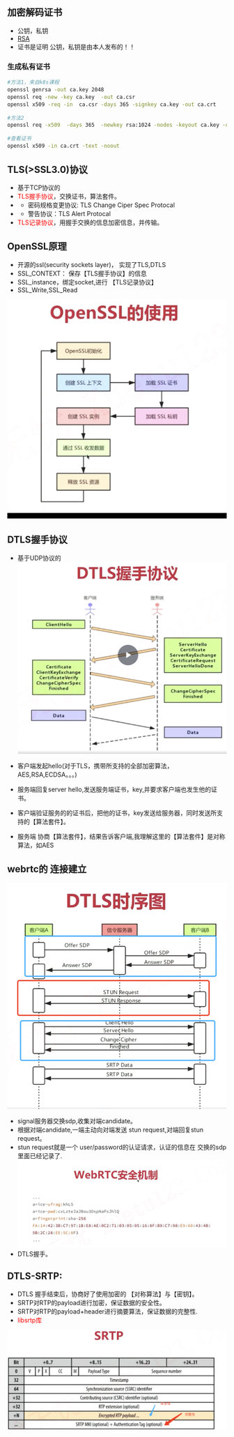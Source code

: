 ## 加密解码证书 
- 公钥，私钥
-  [RSA](http://www-cs-students.stanford.edu/~tjw/jsbn/rsa.html)
- 证书是证明 公钥，私钥是由本人发布的！！
### 生成私有证书
```sh
#方法1，来自k8s课程
openssl genrsa -out ca.key 2048  
openssl req -new -key ca.key  -out ca.csr
openssl x509 -req -in  ca.csr -days 365 -signkey ca.key -out ca.crt 
```

```sh
#方法2
openssl req -x509  -days 365  -newkey rsa:1024 -nodes -keyout ca.key -out ca.crt 
```

``` sh
#查看证书
openssl x509 -in ca.crt -text -noout
```

## TLS(>SSL3.0)协议
- 基于TCP协议的
- <font color=red>TLS握手协议</font>，交换证书，算法套件。
- - 密码规格变更协议: TLS Change Ciper Spec Protocal
- - 警告协议：TLS Alert Protocal
- <font color=red>TLS记录协议</font>，用握手交换的信息加密信息，并传输。
## OpenSSL原理
- 开源的ssl(security sockets layer)， 实现了TLS,DTLS
- SSL_CONTEXT： 保存【TLS握手协议】的信息
- SSL_instance，绑定socket,进行 【TLS记录协议】
- SSL_Write,SSL_Read

![Alt text](imgs/openssl.png)

## DTLS握手协议
- 基于UDP协议的
![Alt text](imgs/dtls.png)

- 客户端发起hello(对于TLS，携带所支持的全部加密算法，AES,RSA,ECDSA。。。)
- 服务端回复server hello,发送服务端证书，key,并要求客户端也发生他的证书。
- 客户端验证服务的的证书后，把他的证书，key发送给服务器，同时发送所支持的【算法套件】。
- 服务端 协商【算法套件】，结果告诉客户端,我理解这里的【算法套件】是对称算法，如AES
## webrtc的 连接建立
![Alt text](imgs/dtls2.png)

- signal服务器交换sdp,收集对端candidate。
-  根据对端candidate,一端主动向对端发送 stun request,对端回复stun request。
- stun request就是一个 user/password的认证请求，认证的信息在 交换的sdp里面已经记录了.
![Alt text](imgs/req_resp.png)
- DTLS握手。


## DTLS-SRTP:
- DTLS 握手结束后，协商好了使用加密的 【对称算法】与【密钥】。
- SRTP对RTP的payload进行加密，保证数据的安全性。
- SRTP对RTP的payload+header进行摘要算法，保证数据的完整性.
- <font color=red>libsrtp库</font>

![Alt text](imgs/srtp.png)